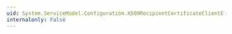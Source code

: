 ```yaml
---
uid: System.ServiceModel.Configuration.X509RecipientCertificateClientElement.#ctor
internalonly: False
---
```

